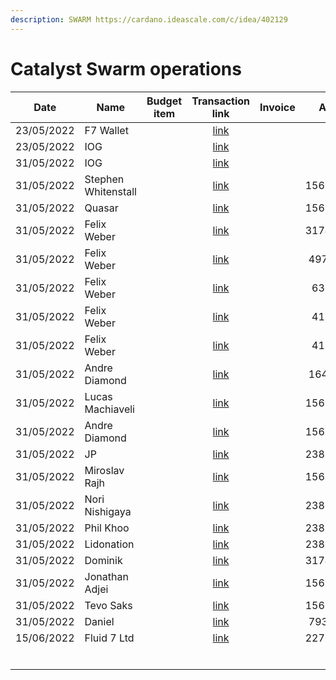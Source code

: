 ```yaml
---
description: SWARM https://cardano.ideascale.com/c/idea/402129
---
```


# Catalyst Swarm operations

<table><thead><tr><th>Date</th><th>Name</th><th data-type="select">Budget item</th><th align="center">Transaction link</th><th data-type="select">Invoice</th><th align="center">ADA out</th><th align="center">ADA in</th><th align="center">Balance</th></tr></thead><tbody><tr><td>23/05/2022</td><td>F7 Wallet</td><td></td><td align="center"><a href="https://raw.githubusercontent.com/treasuryguild/treasury-v3/main/Transactions/Swarm/Fund8/Catalyst-Swarm-Operations/Incoming/1653836920749-F7-wallet.json">link</a></td><td></td><td align="center"></td><td align="center">17.65</td><td align="center">17.651530</td></tr><tr><td>23/05/2022</td><td>IOG</td><td></td><td align="center"><a href="https://raw.githubusercontent.com/treasuryguild/treasury-v3/main/Transactions/Swarm/Fund8/Catalyst-Swarm-Operations/Incoming/1653668513786-IOG.json">link</a></td><td></td><td align="center"></td><td align="center">1</td><td align="center">18.651530</td></tr><tr><td>31/05/2022</td><td>IOG</td><td></td><td align="center"><a href="https://raw.githubusercontent.com/treasuryguild/treasury-v3/main/Transactions/Swarm/Fund8/Catalyst-Swarm-Operations/Incoming/1654021062595-IOG.json">link</a></td><td></td><td align="center"></td><td align="center">32436.708861</td><td align="center">32455.360391</td></tr><tr><td>31/05/2022</td><td>Stephen Whitenstall</td><td></td><td align="center"><a href="https://raw.githubusercontent.com/treasuryguild/treasury-v3/main/Transactions/Swarm/Fund8/Catalyst-Swarm-Operations/Swarm-Operations/1654028046889-Stephen-Whitenstall.json">link</a></td><td></td><td align="center">1562.684685</td><td align="center"></td><td align="center">30892.675706</td></tr><tr><td>31/05/2022</td><td>Quasar</td><td></td><td align="center"><a href="https://raw.githubusercontent.com/treasuryguild/treasury-v3/main/Transactions/Swarm/Fund8/Catalyst-Swarm-Operations/Swarm-Operations/1654029097908-Quasar.json">link</a></td><td></td><td align="center">1562.683629</td><td align="center"></td><td align="center">29329.992077</td></tr><tr><td>31/05/2022</td><td>Felix Weber</td><td></td><td align="center"><a href="https://raw.githubusercontent.com/treasuryguild/treasury-v3/main/Transactions/Swarm/Fund8/Catalyst-Swarm-Operations/Swarm-Operations/1654029531265-Felix-Weber.json">link</a></td><td></td><td align="center">3174.787244</td><td align="center"></td><td align="center">26155.204833</td></tr><tr><td>31/05/2022</td><td>Felix Weber</td><td></td><td align="center"><a href="https://raw.githubusercontent.com/treasuryguild/treasury-v3/main/Transactions/Swarm/Fund8/Catalyst-Swarm-Operations/Tools-and-Services/1654029928071-Felix-Weber.json">link</a></td><td></td><td align="center">497.978247</td><td align="center"></td><td align="center">25657.226586</td></tr><tr><td>31/05/2022</td><td>Felix Weber</td><td></td><td align="center"><a href="https://raw.githubusercontent.com/treasuryguild/treasury-v3/main/Transactions/Swarm/Fund8/Catalyst-Swarm-Operations/Tools-and-Services/1654030324025-Felix-Weber.json">link</a></td><td></td><td align="center">63.676660</td><td align="center"></td><td align="center">25593.549926</td></tr><tr><td>31/05/2022</td><td>Felix Weber</td><td></td><td align="center"><a href="https://raw.githubusercontent.com/treasuryguild/treasury-v3/main/Transactions/Swarm/Fund8/Catalyst-Swarm-Operations/Tools-and-Services/1654030660716-Felix-Weber.json">link</a></td><td></td><td align="center">41.931200</td><td align="center"></td><td align="center">25551.618726</td></tr><tr><td>31/05/2022</td><td>Felix Weber</td><td></td><td align="center"><a href="https://raw.githubusercontent.com/treasuryguild/treasury-v3/main/Transactions/Swarm/Fund8/Catalyst-Swarm-Operations/Tools-and-Services/1654030941959-Felix-Weber.json">link</a></td><td></td><td align="center">41.931068</td><td align="center"></td><td align="center">25509.687658</td></tr><tr><td>31/05/2022</td><td>Andre Diamond</td><td></td><td align="center"><a href="https://raw.githubusercontent.com/treasuryguild/treasury-v3/main/Transactions/Swarm/Fund8/Catalyst-Swarm-Operations/Tools-and-Services/1654031255394-Andre-Diamond.json">link</a></td><td></td><td align="center">164.121324</td><td align="center"></td><td align="center">25345.566334</td></tr><tr><td>31/05/2022</td><td>Lucas Machiaveli</td><td></td><td align="center"><a href="https://raw.githubusercontent.com/treasuryguild/treasury-v3/main/Transactions/Swarm/Fund8/Catalyst-Swarm-Operations/Swarm-Operations/1654031522635-Lucas-Machiaveli.json">link</a></td><td></td><td align="center">1562.684069</td><td align="center"></td><td align="center">23782.882265</td></tr><tr><td>31/05/2022</td><td>Andre Diamond</td><td></td><td align="center"><a href="https://raw.githubusercontent.com/treasuryguild/treasury-v3/main/Transactions/Swarm/Fund8/Catalyst-Swarm-Operations/Swarm-Operations/1654031930945-Andre-Diamond.json">link</a></td><td></td><td align="center">1562.683937</td><td align="center"></td><td align="center">22220.198328</td></tr><tr><td>31/05/2022</td><td>JP</td><td></td><td align="center"><a href="https://raw.githubusercontent.com/treasuryguild/treasury-v3/main/Transactions/Swarm/Fund8/Catalyst-Swarm-Operations/Swarm-Operations/1654032283833-JP.json">link</a></td><td></td><td align="center">2381.136054</td><td align="center"></td><td align="center">19839.062274</td></tr><tr><td>31/05/2022</td><td>Miroslav Rajh</td><td></td><td align="center"><a href="https://raw.githubusercontent.com/treasuryguild/treasury-v3/main/Transactions/Swarm/Fund8/Catalyst-Swarm-Operations/Swarm-Operations/1654032546151-Miroslav-Rajh.json">link</a></td><td></td><td align="center">1562.683937</td><td align="center"></td><td align="center">18276.378337</td></tr><tr><td>31/05/2022</td><td>Nori Nishigaya</td><td></td><td align="center"><a href="https://raw.githubusercontent.com/treasuryguild/treasury-v3/main/Transactions/Swarm/Fund8/Catalyst-Swarm-Operations/Swarm-Operations/1654032877531-Nori-Nishigaya.json">link</a></td><td></td><td align="center">2381.136582</td><td align="center"></td><td align="center">15895.241755</td></tr><tr><td>31/05/2022</td><td>Phil Khoo</td><td></td><td align="center"><a href="https://raw.githubusercontent.com/treasuryguild/treasury-v3/main/Transactions/Swarm/Fund8/Catalyst-Swarm-Operations/Swarm-Operations/1654033303491-Phil-Khoo.json">link</a></td><td></td><td align="center">2381.136362</td><td align="center"></td><td align="center">13514.105393</td></tr><tr><td>31/05/2022</td><td>Lidonation</td><td></td><td align="center"><a href="https://raw.githubusercontent.com/treasuryguild/treasury-v3/main/Transactions/Swarm/Fund8/Catalyst-Swarm-Operations/Swarm-Operations/1654033843308-Lidonation.json">link</a></td><td></td><td align="center">2381.136406</td><td align="center"></td><td align="center">11132.968987</td></tr><tr><td>31/05/2022</td><td>Dominik</td><td></td><td align="center"><a href="https://raw.githubusercontent.com/treasuryguild/treasury-v3/main/Transactions/Swarm/Fund8/Catalyst-Swarm-Operations/Swarm-Operations/1654034110126-Dominik.json">link</a></td><td></td><td align="center">3174.787024</td><td align="center"></td><td align="center">7958.181963</td></tr><tr><td>31/05/2022</td><td>Jonathan Adjei</td><td></td><td align="center"><a href="https://raw.githubusercontent.com/treasuryguild/treasury-v3/main/Transactions/Swarm/Fund8/Catalyst-Swarm-Operations/Swarm-Operations/1654034346262-Jonathan-Adjei.json">link</a></td><td></td><td align="center">1562.683937</td><td align="center"></td><td align="center">6395.498026</td></tr><tr><td>31/05/2022</td><td>Tevo Saks</td><td></td><td align="center"><a href="https://raw.githubusercontent.com/treasuryguild/treasury-v3/main/Transactions/Swarm/Fund8/Catalyst-Swarm-Operations/Swarm-Operations/1654034575508-Tevo-Saks.json">link</a></td><td></td><td align="center">1562.683717</td><td align="center"></td><td align="center">4832.814309</td></tr><tr><td>31/05/2022</td><td>Daniel</td><td></td><td align="center"><a href="https://raw.githubusercontent.com/treasuryguild/treasury-v3/main/Transactions/Swarm/Fund8/Catalyst-Swarm-Operations/Swarm-Operations/1654034800452-Daniel.json">link</a></td><td></td><td align="center">793.834422</td><td align="center"></td><td align="center">4038.979887</td></tr><tr><td>15/06/2022</td><td>Fluid 7 Ltd</td><td></td><td align="center"><a href="https://raw.githubusercontent.com/treasuryguild/treasury-v3/main/Transactions/Swarm/Fund8/Catalyst-Swarm-Operations/Tools-and-Services/1655279371430-Fluid-7-Ltd.json">link</a></td><td></td><td align="center">2270.714574</td><td align="center"></td><td align="center">1768.265313</td></tr><tr><td></td><td></td><td></td><td align="center"></td><td></td><td align="center"></td><td align="center"></td><td align="center"></td></tr><tr><td></td><td></td><td></td><td align="center"></td><td></td><td align="center"></td><td align="center"></td><td align="center"></td></tr><tr><td></td><td></td><td></td><td align="center"></td><td></td><td align="center"></td><td align="center"></td><td align="center"></td></tr><tr><td></td><td></td><td></td><td align="center"></td><td></td><td align="center"></td><td align="center"></td><td align="center"></td></tr><tr><td></td><td></td><td></td><td align="center"></td><td></td><td align="center"></td><td align="center"></td><td align="center"></td></tr><tr><td></td><td></td><td></td><td align="center"></td><td></td><td align="center"></td><td align="center"></td><td align="center"></td></tr></tbody></table>
